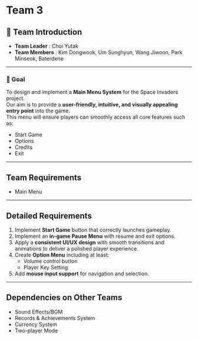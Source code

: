 # Team 3 <MAIN>

## 👥 Team Introduction
- **Team Leader** : Choi Yutak  
- **Team Members** : Kim Dongwook, Um Sunghyun, Wang Jiwoon, Park Minseok, Baterdene  

---

### 🎯 Goal
To design and implement a **Main Menu System** for the Space Invaders project.  
Our aim is to provide a **user-friendly, intuitive, and visually appealing entry point** into the game.  
This menu will ensure players can smoothly access all core features such as:  
- Start Game  
- Options  
- Credits  
- Exit  

---

## Team Requirements
- Main Menu

---

## Detailed Requirements
1. Implement **Start Game** button that correctly launches gameplay. 
2. Implement an **in-game Pause Menu** with resume and exit options.  
3. Apply a **consistent UI/UX design** with smooth transitions and animations to deliver a polished player experience.  
4. Create **Option Menu** including at least:
   - Volume control button
   - Player Key Setting
5. Add **mouse input support** for navigation and selection.   

---

## Dependencies on Other Teams
- Sound Effects/BGM
- Records & Achievements System
- Currency System
- Two-player Mode

